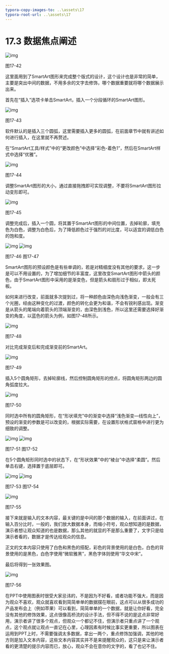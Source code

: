 ```yaml
---
typora-copy-images-to: ..\assets\17
typora-root-url: ..\assets\17
---
```


# 17.3  数据焦点阐述

![img](../../.gitbook/assets/image043%20%2823%29.jpg)

图17-42

这里面用到了SmartArt图形来完成整个版式的设计，这个设计也是非常的简单，主要是突出中间的数据，不用多余的文字去修饰，哪个数据重要就将哪个数据展示出来。

首先在“插入”选项卡单击SmartArt，插入一个分段循环的SmartArt图形。

![img](../../.gitbook/assets/image044%20%285%29.jpg)

图17-43

软件默认的是插入三个圆弧，这里需要插入更多的圆弧，在前面章节中就有讲述如何进行插入，在这里就不再赘述。

在“SmartArt工具/样式”中的“更改颜色”中选择“彩色-着色1”，然后在SmartArt样式中选择“优雅”。

![img](../../.gitbook/assets/image045%20%286%29.png)

图17-44

调整SmartArt图形的大小，通过直接拖拽即可实现调整，不要将SmartArt图形拉动变形即可。

![img](../../.gitbook/assets/image046%20%283%29.jpg)

图17-45

调整完成后，插入一个圆，将其置于SmartArt图形的中间位置，去掉轮廓，填充色为白色，调整为白色后，为了降低颜色过于强烈的对比度，可以适宜的调低白色的饱和度。

![img](../../.gitbook/assets/image047%20%282%29.jpg) ![img](../../.gitbook/assets/image048%20%283%29.jpg)

图17-46 图17-47

SmartArt图形的预设颜色是有些单调的，若是对精细度没有其他的要求，这一步是可以不用设置的，为了增加细节的丰富度，这里改变SmartArt图形中箭头的颜色，由于SmartArt图形中采用的是渐变色，但是箭头和扇形过于相似，即太死板。

如何来进行改变，前面就多次提到过，将一种颜色由深色向浅色渐变，一般会有三个光圈，经由这种变化的过渡，颜色的转化会更为和谐，不会有锐利感出现。渐变是从箭头的尾端向着箭头的顶端渐变的，由深色到浅色，所以这里还需要选择好渐变的角度，以蓝色的箭头为例，如图17-48所示。

![img](../../.gitbook/assets/image049.jpg)

图17-48

对比完成渐变后和完成渐变前的SmartArt。

![img](../../.gitbook/assets/image050%20%282%29.jpg)

图17-49

插入5个圆角矩形，去掉轮廓线，然后控制圆角矩形的控点，将圆角矩形两边的圆角弧度拉大。

![img](../../.gitbook/assets/image051%20%2813%29.jpg)

图17-50

同时选中所有的圆角矩形，在“形状填充”中的渐变中选择“浅色渐变—线性向上”，预设的渐变的参数是可以改变的，根据实际需要，在设置形状格式窗格中进行更为细致的调整。

![img](../../.gitbook/assets/image052%20%288%29.jpg) ![img](../../.gitbook/assets/image053%20%284%29.jpg)

图17-51 图17-52

在5个圆角矩形同时选中的状态下，在“形状效果”中的“棱台”中选择“柔圆”。然后单击右键，选择置于底层即可。

![img](../../.gitbook/assets/image054%20%2811%29.jpg) ![img](../../.gitbook/assets/image055%20%2815%29.jpg)

图17-53 图17-54

![img](../../.gitbook/assets/image056%20%2810%29.jpg)

图17-55

接下来就是输入的文本内容，最关键的是中间的那个数据的输入，在前面讲过，在输入百分比时，一般的，我们放大数据本身，而缩小符号，观众想知道的是数据，演示者想让观众知道的也是数据，那么其他的就显的不是那么重要了，文字只是给演示者看的，数据才是传达给观众的信息。

正文的文本内容只使用了白色和黑色的搭配，彩色的背景使用的是白色，白色的背景使用的是黑色，白色字使用“微软雅黑”，黑色字体则使用“华文中宋”。

最后将得到一张效果图。

![img](../../.gitbook/assets/image057%20%281%29.jpg)

图17-56

在PPT中使用图表时很受大家忌讳的，不是因为不好看，或者功能不强大，而是因为观众不喜欢，观众就喜欢看到简简单单的数据摆在眼前，这点可以从很多成功的产品发布会上（例如苹果）可以看到，简简单单的一个数据，就是让你好看，完全没有其他的修饰效果，这点很像高桥流的设计手法，但不得不说的是这点非常好用，演示者讲了很多个观点，但观众一个都记不住，但演示者只重点讲了一个观点，这个观点就让观点一直记在心里，心理因素有时候比事实更重要，所以图表在运用到PPT上时，不需要强调太多数据，拿出一两个，重点修饰加强调，其他的地方则是加入文本内容，这些文本内容其实并不是来提醒观众的，这只是来让演示者看的更清楚的提示内容而已，放心，观众不会在意你的文字的，看了也记不住。

